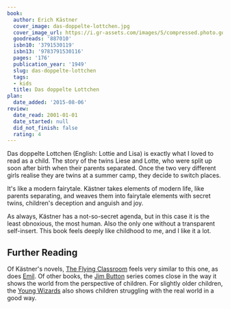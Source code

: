 ```yaml
---
book:
  author: Erich Kästner
  cover_image: das-doppelte-lottchen.jpg
  cover_image_url: https://i.gr-assets.com/images/S/compressed.photo.goodreads.com/books/1380821301l/887010._SX98_.jpg
  goodreads: '887010'
  isbn10: '3791530119'
  isbn13: '9783791530116'
  pages: '176'
  publication_year: '1949'
  slug: das-doppelte-lottchen
  tags:
  - kids
  title: Das doppelte Lottchen
plan:
  date_added: '2015-08-06'
review:
  date_read: 2001-01-01
  date_started: null
  did_not_finish: false
  rating: 4
---
```


Das doppelte Lottchen (English: Lottie and Lisa) is exactly what I loved to read as a child. The story of the twins
Liese and Lotte, who were split up soon after birth when their parents separated. Once the two very different girls
realise they are twins at a summer camp, they decide to switch places.

It's like a modern fairytale. Kästner takes elements of modern life, like parents separating, and weaves them into
fairytale elements with secret twins, children's deception and anguish and joy.

As always, Kästner has a not-so-secret agenda, but in this case it is the least obnoxious, the most human. Also the only
one without a transparent self-insert. This book feels deeply like childhood to me, and I like it a lot.

## Further Reading

Of Kästner's novels, [The Flying Classroom](https://books.rixx.de/reviews/2001/das-fliegende-klassenzimmer) feels very
similar to this one, as does [Emil](https://books.rixx.de/reviews/2004/emil-and-the-detectives). Of other books, the
[Jim Button](https://books.rixx.de/reviews/1999/jim-knopf-und-lukas-der-lokomotivfuhrer) series comes close in the way
it shows the world from the perspective of children. For slightly older children, the [Young
Wizards](https://books.rixx.de/reviews/2016/so-you-want-to-be-a-wizard) also shows children struggling with the real
world in a good way.
